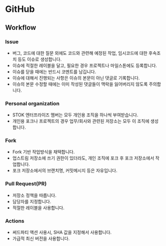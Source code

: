 # GitHub

## Workflow

### Issue
- 버그, 코드에 대한 질문 외에도 코드와 관련해 예정된 작업, 임시코드에 대한 후속조치 등도 이슈로 생성합니다.
- 이슈에 적절한 레이블을 달고, 필요한 경우 프로젝트나 마일스톤에도 등록합니다.
- 이슈를 닫을 때에는 반드시 코멘트를 남깁니다.
- 이슈에 대해서 진행되는 사항은 이슈의 본문이 아닌 댓글로 기록합니다.
- 이슈의 본문 수정할 때에는 이미 작성된 댓글들이 맥락을 잃어버리지 않도록 주의합니다.

### Personal organization
- STOK 엔터프라이즈 멤버는 모두 개인용 조직을 하나씩 부여받습니다.
- 개인용 포크나 프로젝트의 경우 업무/회사와 관련된 저장소는 모두 이 조직에 생성합니다.

### Fork
- Fork 기반 작업방식을 채택합니다.
- 업스트림 저장소에 쓰기 권한이 있더라도, 개인 조직에 포크 후 포크 저장소에서 작업합니다.
- 포크 저장소에서의 브랜치명, 커밋메시지 등은 자유입니다.

### Pull Request(PR)
- 저장소 정책을 따릅니다.
- 담당자를 지정합니다.
- 적절한 레이블을 사용합니다.


### Actions
- 써드파티 액션 사용시, SHA 값을 지정해서 사용합니다.
- 가급적 최신 버전을 사용합니다.
